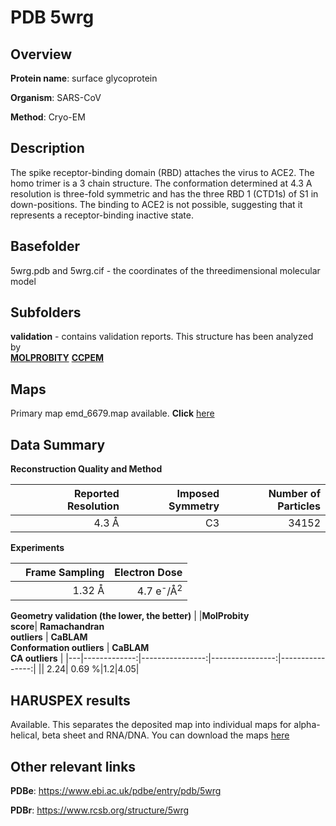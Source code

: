 # PDB 5wrg

## Overview

**Protein name**: surface glycoprotein

**Organism**: SARS-CoV

**Method**: Cryo-EM

## Description

The spike receptor-binding domain (RBD) attaches the virus to ACE2. The homo trimer is a 3 chain structure. The conformation determined at 4.3 A resolution is three-fold symmetric and has the three RBD 1 (CTD1s) of S1 in down-positions. The binding to ACE2 is not possible, suggesting that it represents a receptor-binding inactive state.

## Basefolder

5wrg.pdb and 5wrg.cif - the coordinates of the threedimensional molecular model

## Subfolders





**validation** - contains validation reports. This structure has been analyzed by <br>  [**MOLPROBITY**](https://github.com/thorn-lab/coronavirus_structural_task_force/tree/master/pdb/surface_glycoprotein/SARS-CoV/5wrg/validation/molprobity)   [**CCPEM**](https://github.com/thorn-lab/coronavirus_structural_task_force/tree/master/pdb/surface_glycoprotein/SARS-CoV/5wrg/validation/ccpem-validation) 



## Maps

Primary map emd_6679.map available. **Click** [here](http://ftp.wwpdb.org/pub/emdb/structures/EMD-6679/map/) 

## Data Summary
**Reconstruction Quality and Method**

|   | Reported Resolution | Imposed Symmetry | Number of Particles |
|---|-------------:|----------------:|--------------:|
|   |4.3 Å|C3|34152|

**Experiments**

|   | Frame Sampling | Electron Dose |
|---|-------------:|----------------:|
|   |1.32 Å|4.7 e<sup>-</sup>/Å<sup>2</sup>|

**Geometry validation (the lower, the better)**
|   |**MolProbity<br>score**| **Ramachandran<br>outliers** | **CaBLAM<br>Conformation outliers** | **CaBLAM<br>CA outliers** |
|---|-------------:|----------------:|----------------:|----------------:|
||  2.24|  0.69 %|1.2|4.05|

## HARUSPEX results

Available. This separates the deposited map into individual maps for alpha-helical, beta sheet and RNA/DNA. You can download the maps [here](https://zenodo.org/record/3820145)

## Other relevant links 
**PDBe**:  https://www.ebi.ac.uk/pdbe/entry/pdb/5wrg
 
**PDBr**: https://www.rcsb.org/structure/5wrg 
